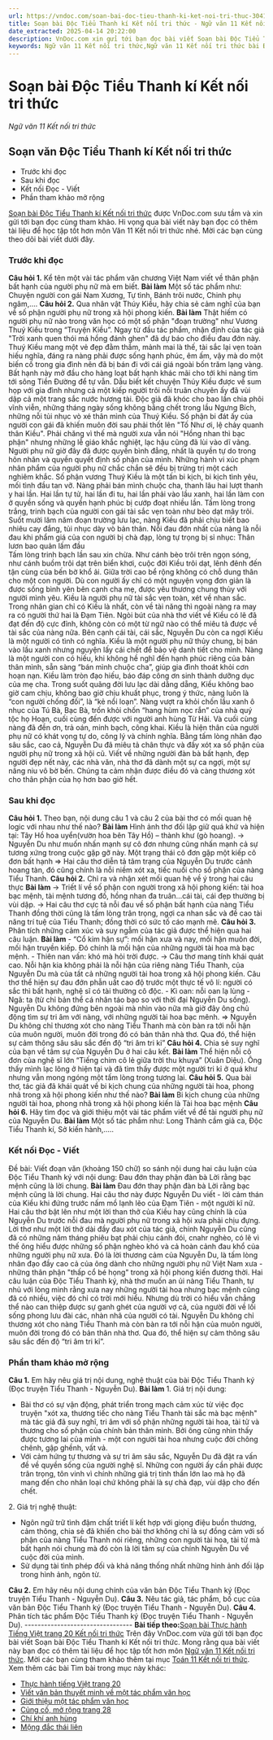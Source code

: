 ```yaml
---
url: https://vndoc.com/soan-bai-doc-tieu-thanh-ki-ket-noi-tri-thuc-304140
title: Soạn bài Độc Tiểu Thanh kí Kết nối tri thức - Ngữ văn 11 Kết nối tri thức - VnDoc.com
date_extracted: 2025-04-14 20:22:00
description: VnDoc.com xin gửi tới bạn đọc bài viết Soạn bài Độc Tiểu Thanh kí Kết nối tri thức. Mời các bạn cùng tham khảo chi tiết.
keywords: Ngữ văn 11 Kết nối tri thức,Ngữ văn 11 Kết nối tri thức bài Độc tiểu thanh kí,Soạn văn 11 Kết nối tri thức,văn 11 kết nối tri thức,soạn văn 11 kết nối tri thức với cuộc sống,ngữ văn 11 kết nối,Soạn bài Độc Tiểu Thanh kí Kết nối tri thức,Soạn bài Độc Tiểu Thanh kí,Độc Tiểu Thanh kí,Soạn văn Độc Tiểu Thanh kí
---
```


# Soạn bài Độc Tiểu Thanh kí Kết nối tri thức
 _Ngữ văn 11 Kết nối tri thức_
## Soạn văn Độc Tiểu Thanh kí Kết nối tri thức
  * Trước khi đọc
  * Sau khi đọc
  * Kết nối Đọc - Viết
  * Phần tham khảo mở rộng

[Soạn bài Độc Tiểu Thanh kí Kết nối tri thức](<https://vndoc.com/soan-bai-doc-tieu-thanh-ki-ket-noi-tri-thuc-304140>) được VnDoc.com sưu tầm và xin gửi tới bạn đọc cùng tham khảo. Hi vọng qua bài viết này bạn đọc có thêm tài liệu để học tập tốt hơn môn Văn 11 Kết nối tri thức nhé. Mời các bạn cùng theo dõi bài viết dưới đây.
### Trước khi đọc
**Câu hỏi 1.** Kể tên một vài tác phẩm văn chương Việt Nam viết về thân phận bất hạnh của người phụ nữ mà em biết.
**Bài làm**
Một số tác phẩm như: Chuyện người con gái Nam Xương, Tự tình, Bánh trôi nước, Chinh phụ ngâm,....
**Câu hỏi 2.** Qua nhân vật Thúy Kiều, hãy chia sẻ cảm nghĩ của bạn về số phận người phụ nữ trong xã hội phong kiến.
**Bài làm**
Thật hiếm có người phụ nữ nào trong văn học có một số phận "đoạn trường" như Vương Thuý Kiều trong “Truyện Kiều”. Ngay từ đầu tác phẩm, nhận định của tác giả "Trời xanh quen thói má hồng đánh ghen" đã dự báo cho điều đau đớn này. Thuý Kiều mang một vẻ đẹp đằm thắm, mảnh mai là thế, tài sắc lại vẹn toàn hiếu nghĩa, đáng ra nàng phải được sống hạnh phúc, êm ấm, vậy mà do một biến cố trong gia đình nên đã bị bán đi với cái giá ngoài bốn trăm lạng vàng. Bất hạnh này mở đầu cho hàng loạt bất hạnh khác mãi cho tới khi nàng tìm tới sông Tiền Đường để tự vẫn. Dẫu biết kết chuyện Thúy Kiều được về sum họp với gia đình nhưng cả một kiếp người trôi nỗi truân chuyên ấy đã vùi dập cả một trang sắc nước hương tài. Độc giả đã khóc cho bao lần chia phôi vĩnh viễn, những tháng ngày sống không bằng chết trong lầu Ngưng Bích, những nỗi tủi nhục vò xé thân mình của Thuý Kiều. Số phận bi đát ấy của người con gái đã khiến muôn đời sau phải thốt lên "Tố Như ơi, lệ chảy quanh thân Kiều". Phải chăng vì thế mà người xưa vẫn nói "Hồng nhan thì bạc phận" nhưng những lễ giáo khắc nghiệt, lạc hậu cũng đã lùi vào dĩ vãng. Người phụ nữ giờ đây đã được quyền bình đẳng, nhất là quyền tự do trong hôn nhân và quyền quyết định số phận của mình. Những hành vi xúc phạm nhân phẩm của người phụ nữ chắc chắn sẽ đều bị trừng trị một cách nghiêm khắc. Số phận vương Thuý Kiều là một tấn bi kịch, bi kịch tình yêu, mối tình đầu tan vỡ. Nàng phải bán mình chuộc cha, thanh lâu hai lượt thanh y hai lần. Hai lần tự tử, hai lần đi tu, hai lần phải vào lầu xanh, hai lần làm con ở quyền sống và quyền hạnh phúc bị cướp đoạt nhiều lần. Tấm lòng trong trắng, trinh bạch của người con gái tài sắc vẹn toàn như bèo dạt mây trôi. Suốt mười lăm năm đoạn trường lưu lạc, nàng Kiều đã phải chịu biết bao nhiêu cay đắng, tủi nhục dày vò bản thân. Nỗi đau đớn nhất của nàng là nỗi đau khi phẩm giá của con người bị chà đạp, lòng tự trọng bị sỉ nhục:
Thân lươn bao quản lấm đầu  
Tấm lòng trinh bạch lần sau xin chừa.
Như cánh bèo trôi trên ngọn sóng, như cánh buồm trôi dạt trên biển khơi, cuộc đời Kiều trôi dạt, lênh đênh đến tận cùng của bến bờ khổ ải. Giữa trời cao bể rộng không có chỗ dung thân cho một con người. Dù con người ấy chỉ có một nguyện vọng đơn giản là được sống bình yên bên cạnh cha mẹ, được yêu thương chung thủy với người mình yêu. Kiều là người phụ nữ tài sắc vẹn toàn, xét về nhan sắc. Trong nhân gian chỉ có Kiều là nhất, còn về tài năng thì ngoài nàng ra may ra có người thứ hai là Đạm Tiên. Ngòi bút của nhà thơ viết về Kiều có lẽ đã đạt đến độ cực đỉnh, không còn có một từ ngữ nào có thể miêu tả được về tài sắc của nàng nữa. Bên cạnh cái tài, cái sắc, Nguyễn Du còn ca ngợi Kiều là một người có tình có nghĩa. Kiều là một người phụ nữ thủy chung, bị bán vào lầu xanh nhưng nguyện lấy cái chết để bảo vệ danh tiết cho mình. Nàng là một người con có hiếu, khi không hề nghĩ đến hạnh phúc riêng của bản thân mình, sẵn sàng “bán mình chuộc cha”, giúp gia đình thoát khỏi cơn hoạn nạn. Kiều làm tròn đạo hiếu, báo đáp công ơn sinh thành dưỡng dục của mẹ cha. Trong suốt quãng đời lưu lạc dài dằng dẵng, Kiều không bao giờ cam chịu, không bao giờ chịu khuất phục, trong ý thức, nàng luôn là “con người chống đối”, là “kẻ nổi loạn”. Nàng vượt ra khỏi chốn lầu xanh ô nhục của Tú Bà, Bạc Bà, trốn khỏi chốn “hang hùm nọc rắn” của nhà quý tộc họ Hoạn, cuối cùng đến được với người anh hùng Từ Hải. Và cuối cùng nàng đã đền ơn, trả oán, minh bạch, công khai. Kiều là hiện thân của người phụ nữ có khát vọng tự do, công lý và chính nghĩa.
Bằng tấm lòng nhân đạo sâu sắc, cao cả, Nguyễn Du đã miêu tả chân thực và đầy xót xa số phận của người phụ nữ trong xã hội cũ. Viết về những người đàn bà bất hạnh, đẹp người đẹp nết này, các nhà văn, nhà thơ đã dành một sự ca ngợi, một sự nâng niu vô bờ bến. Chúng ta cảm nhận được điều đó và càng thương xót cho thân phận của họ hơn bao giờ hết.
### Sau khi đọc
**Câu hỏi 1.** Theo bạn, nội dung câu 1 và câu 2 của bài thơ có mối quan hệ logic với nhau như thế nào?
**Bài làm**
Hình ảnh thơ đối lập giữ quá khứ và hiện tại: Tây Hồ hoa uyển\(vườn hoa bên Tây Hồ\) – thành khư \(gò hoang\).
→ Nguyễn Du như muốn nhấn mạnh sự cô đơn nhưng cũng nhấn mạnh cả sự tương xứng trong cuộc gặp gỡ này. Một trạng thái cô đơn gặp một kiếp cô đơn bất hạnh
⇒ Hai câu thơ diễn tả tâm trạng của Nguyễn Du trước cảnh hoang tàn, đó cũng chính là nỗi niềm xót xa, tiếc nuối cho số phận của nàng Tiểu Thanh.
**Câu hỏi 2.** Chỉ ra và nhận xét mối quan hệ về ý trong hai câu thực
**Bài làm**
→ Triết lí về số phận con người trong xã hội phong kiến: tài hoa bạc mệnh, tài mệnh tương đố, hồng nhan đa truân…cái tài, cái đẹp thường bị vùi dập.
→ Hai câu thơ cực tả nỗi đau về số phận bất hạnh của nàng Tiểu Thanh đồng thời cũng là tấm lòng trân trọng, ngợi ca nhan sắc và đề cao tài năng trí tuệ của Tiểu Thanh; đồng thời có sức tố cáo mạnh mẽ.
**Câu hỏi 3.** Phân tích những cảm xúc và suy ngẫm của tác giả được thể hiện qua hai câu luận.
**Bài làm**
\- “Cổ kim hận sự”: mối hận xưa và nay, mối hận muôn đời, mối hận truyền kiếp. Đó chính là mối hận của những người tài hoa mà bạc mệnh.
\- Thiên nan vấn: khó mà hỏi trời được.
→ Câu thơ mang tính khái quát cao. Nỗi hận kia không phải là nỗi hận của riêng nàng Tiểu Thanh, của Nguyễn Du mà của tất cả những người tài hoa trong xã hội phong kiến. Câu thơ thể hiện sự đau đớn phẫn uất cao độ trước một thực tế vô lí: người có sắc thì bất hạnh, nghệ sĩ có tài thường cô độc.
\- Kì oan: nỗi oan lạ lùng
\- Ngã: ta \(từ chỉ bản thể cá nhân táo bạo so với thời đại Nguyễn Du sống\). Nguyễn Du không đứng bên ngoài mà nhìn vào nữa mà giờ đây ông chủ động tìm sự tri âm với nàng, với những người tài hoa bạc mênh.
⇒ Nguyễn Du không chỉ thương xót cho nàng Tiểu Thanh mà còn bàn ra tới nỗi hận của muôn người, muôn đời trong đó có bản thân nhà thơ. Qua đó, thể hiện sự cảm thông sâu sâu sắc đến độ “tri âm tri kỉ”
**Câu hỏi 4.** Chia sẻ suy nghĩ của bạn về tâm sự của Nguyễn Du ở hai câu kết.
**Bài làm**
Thể hiện nỗi cô đơn của nghệ sĩ lớn “Tiếng chim cô lẻ giữa trời thu khuya” \(Xuân Diệu\). Ông thấy mình lạc lõng ở hiện tại và đã tìm thấy được một người tri kỉ ở quá khư nhưng vẫn mong ngóng một tấm lòng trong tương lai.
**Câu hỏi 5.** Qua bài thơ, tác giả đã khái quát về bi kịch chung của những người tài hoa, phong nhã trong xã hội phong kiến như thế nào?
**Bài làm**
Bi kịch chung của những người tài hoa, phong nhã trong xã hội phong kiến là Tài hoa bạc mệnh
**Câu hỏi 6.** Hãy tìm đọc và giới thiệu một vài tác phẩm viết về đề tài người phụ nữ của Nguyễn Du.
**Bài làm**
Một số tác phẩm như: Long Thành cầm giả ca, Độc Tiểu Thanh kí, Sở kiến hành,.....
### Kết nối Đọc - Viết
Đề bài: Viết đoạn văn \(khoảng 150 chữ\) so sánh nội dung hai câu luận của Độc Tiểu Thanh ký với nội dung:
Đau đớn thay phận đàn bà
Lời rằng bạc mệnh cũng là lời chung.
**Bài làm**
Đau đớn thay phận đàn bà
Lời rằng bạc mệnh cũng là lời chung.
Hai câu thơ này được Nguyễn Du viết - lời cảm thán của Kiều khi đứng trước nấm mồ lạnh lẽo của Đạm Tiên - một người kĩ nữ. Hai câu thơ bật lên như một lời than thở của Kiều hay cũng chính là của Nguyễn Du trước nỗi đau mà người phụ nữ trong xã hội xưa phải chịu đựng. Lời thơ như một lời thở dài đầy đau xót của tác giả, chính Nguyễn Du cũng đã có những năm tháng phiêu bạt phải chịu cảnh đói, cnahr nghèo, có lẽ vì thế ông hiểu được những số phận nghèo khó và cả hoàn cảnh đau khổ của những người phụ nữ xưa. Đó là lời thương cảm của Nguyễn Du, là tấm lòng nhân đạo đầy cao cả của ông dành cho những người phụ nữ Việt Nam xưa - những thân phận "thấp cổ bé họng" trong xã hội phong kiến đương thời. Hai câu luận của Độc Tiểu Thanh ký, nhà thơ muốn an ủi nàng Tiểu Thanh, tự nhủ với lòng mình rằng xưa nay những người tài hoa nhưng bạc mệnh cũng đã có nhiều, việc đó chỉ có trời mới hiểu. Nhưng dù trời có hiểu vẫn chẳng thể nào can thiệp được sự ganh ghét của người vợ cả, của người đời về lối sống phong lưu đài các, nhàn nhã của người có tài. Nguyễn Du không chỉ thương xót cho nàng Tiểu Thanh mà còn bàn ra tới nỗi hận của muôn người, muôn đời trong đó có bản thân nhà thơ. Qua đó, thể hiện sự cảm thông sâu sâu sắc đến độ “tri âm tri kỉ”.
### Phần tham khảo mở rộng
**Câu 1.** Em hãy nêu giá trị nội dung, nghệ thuật của bài Độc Tiểu Thanh ký \(Đọc truyện Tiểu Thanh - Nguyễn Du\).
**Bài làm**
1\. Giá trị nội dung:
  * Bài thơ có sự vận động, phát triển trong mạch cảm xúc từ việc đọc truyện "xót xa, thương tiếc cho nàng Tiểu Thanh tài sắc mà bạc mệnh" mà tác giả đã suy nghĩ, tri âm với số phận những người tài hoa, tài tử và thương cho số phận của chính bản thân mình. Bởi ông cũng nhìn thấy được tương lai của mình - một con người tài hoa nhưng cuộc đời chông chênh, gập ghềnh, vất vả.
  * Với cảm hứng tự thương và sự tri âm sâu sắc, Nguyễn Du đã đặt ra vấn đề về quyền sống của người nghệ sĩ. Những con người ấy cần phải được trân trọng, tôn vinh vì chính những giá trị tinh thần lớn lao mà họ đã mang đến cho nhân loại chứ không phải là sự chà đạp, vùi dập cho đến chết.

2\. Giá trị nghệ thuật:
  * Ngôn ngữ trữ tình đậm chất triết lí kết hợp với giọng điệu buồn thương, cảm thông, chia sẻ đã khiến cho bài thơ không chỉ là sự đồng cảm với số phận của nàng Tiểu Thanh nói riêng, những con người tài hoa, tài tử mà bất hạnh nói chung mà đó còn là lời tâm sự của chính Nguyễn Du về cuộc đời của mình.
  * Sử dụng tài tình phép đối và khả năng thống nhất những hình ảnh đối lập trong hình ảnh, ngôn từ.

**Câu 2.** Em hãy nêu nội dung chính của văn bản Độc Tiểu Thanh ký \(Đọc truyện Tiểu Thanh - Nguyễn Du\).
**Câu 3.** Nêu tác giả, tác phẩm, bố cục của văn bản Độc Tiểu Thanh ký \(Đọc truyện Tiểu Thanh - Nguyễn Du\).
**Câu 4.** Phân tích tác phẩm Độc Tiểu Thanh ký \(Đọc truyện Tiểu Thanh - Nguyễn Du\).
\---------------------------------
**Bài tiếp theo:**[Soạn bài Thực hành Tiếng Việt trang 20 Kết nối tri thức](<https://vndoc.com/soan-bai-thuc-hanh-tieng-viet-trang-20-ket-noi-tri-thuc-304141>)
Trên đây VnDoc.com vừa gửi tới bạn đọc bài viết Soạn bài Độc Tiểu Thanh kí Kết nối tri thức. Mong rằng qua bài viết này bạn đọc có thêm tài liệu để học tập tốt hơn môn [Ngữ văn 11 Kết nối tri thức](<https://vndoc.com/ngu-van-11-ket-noi-tri-thuc>). Mời các bạn cùng tham khảo thêm tại mục [Toán 11 Kết nối tri thức](<https://vndoc.com/toan-11-ket-noi-tri-thuc>).
Xem thêm các bài Tìm bài trong mục này khác:
  * [Thực hành tiếng Việt trang 20](</soan-bai-thuc-hanh-tieng-viet-trang-20-ket-noi-tri-thuc-304141>)
  * [Viết văn bản thuyết minh về một tác phẩm văn học](</soan-bai-viet-van-ban-thuyet-minh-ve-mot-tac-pham-van-hoc-ket-noi-tri-thuc-304142>)
  * [Giới thiệu một tác phẩm văn học](</soan-bai-gioi-thieu-mot-tac-pham-van-hoc-ket-noi-tri-thuc-304192>)
  * [Củng cố, mở rộng trang 28](</soan-bai-cung-co-mo-rong-trang-28-ket-noi-tri-thuc-304194>)
  * [Chí khí anh hùng](</soan-bai-chi-khi-anh-hung-ket-noi-tri-thuc-304199>)
  * [Mộng đắc thái liên](</soan-bai-mong-dac-thai-lien-ket-noi-tri-thuc-304203>)

